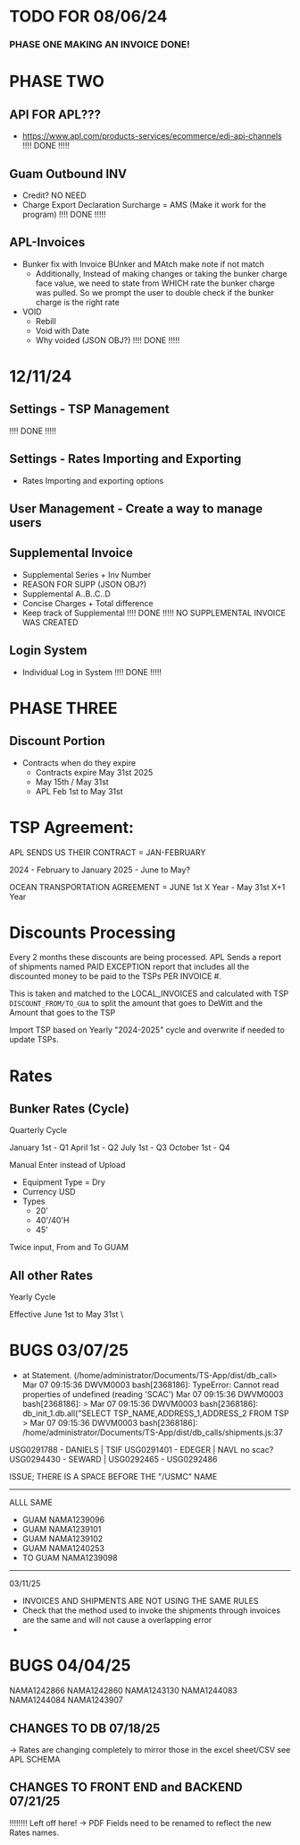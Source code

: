# TODO FOR 08/06/24
### PHASE ONE MAKING AN INVOICE DONE!

# PHASE TWO
## API FOR APL???
- https://www.apl.com/products-services/ecommerce/edi-api-channels
!!!! DONE !!!!!


## Guam Outbound INV
- Credit? NO NEED
- Charge Export Declaration Surcharge = AMS (Make it work for the program)
!!!! DONE !!!!!


## APL-Invoices
- Bunker fix with Invoice BUnker and MAtch make note if not match
    + Additionally, Instead of making changes or taking the bunker charge face value, we need to state from WHICH rate the bunker charge was pulled. So we prompt the user to double check if the bunker charge is the right rate
- VOID
    + Rebill
    + Void with Date
    + Why voided (JSON OBJ?)
!!!! DONE !!!!!

# 12/11/24
## Settings - TSP Management
!!!! DONE !!!!!

## Settings - Rates Importing and Exporting
- Rates Importing and exporting options

## User Management - Create a way to manage users




## Supplemental Invoice
- Supplemental Series + Inv Number
- REASON FOR SUPP (JSON OBJ?)
- Supplemental A..B..C..D
- Concise Charges + Total difference 
- Keep track of Supplemental
!!!! DONE !!!!! NO SUPPLEMENTAL INVOICE WAS CREATED


## Login System
- Individual Log in System
!!!! DONE !!!!!


# PHASE THREE

## Discount Portion
- Contracts when do they expire
    + Contracts expire May 31st 2025
    + May 15th / May 31st
    + APL Feb 1st to May 31st


# TSP Agreement:
APL SENDS US THEIR CONTRACT = JAN-FEBRUARY

2024 - February to January
2025 - June to May?

OCEAN TRANSPORTATION AGREEMENT = JUNE 1st X Year - May 31st X+1 Year

# Discounts Processing
Every 2 months these discounts are being processed.
APL Sends a report of shipments named PAID EXCEPTION report that includes all the discounted money to be paid to the TSPs PER INVOICE #.

This is taken and matched to the LOCAL_INVOICES and calculated with TSP `DISCOUNT_FROM/TO_GUA` to split the amount that goes to DeWitt and the Amount that goes to the TSP

Import TSP based on Yearly "2024-2025" cycle and overwrite if needed to update TSPs.

# Rates

## Bunker Rates (Cycle)

Quarterly Cycle

January 1st - Q1
April 1st - Q2
July 1st - Q3
October 1st - Q4

Manual Enter instead of Upload
- Equipment Type = Dry
- Currency USD
- Types
  - 20'
  - 40'/40'H
  - 45'

Twice input, From and To GUAM

## All other Rates

Yearly Cycle

Effective June 1st to May 31st
\


# BUGS 03/07/25

- at Statement.<anonymous> (/home/administrator/Documents/TS-App/dist/db_call>
Mar 07 09:15:36 DWVM0003 bash[2368186]: TypeError: Cannot read properties of undefined (reading 'SCAC')
Mar 07 09:15:36 DWVM0003 bash[2368186]:                                                                                >
Mar 07 09:15:36 DWVM0003 bash[2368186]:                 db_init_1.db.all("SELECT TSP_NAME,ADDRESS_1,ADDRESS_2 FROM TSP >
Mar 07 09:15:36 DWVM0003 bash[2368186]: /home/administrator/Documents/TS-App/dist/db_calls/shipments.js:37

USG0291788 - DANIELS | TSIF
USG0291401 - EDEGER | NAVL no scac?
USG0294430 - SEWARD | 
USG0292465 - 
USG0292486

ISSUE; THERE IS A SPACE BEFORE THE "/USMC" NAME


-------------------------------
ALLL SAME
- GUAM NAMA1239096
- GUAM NAMA1239101
- GUAM NAMA1239102
- GUAM NAMA1240253
- TO GUAM NAMA1239098

---------------------------------

03/11/25
- INVOICES AND SHIPMENTS ARE NOT USING THE SAME RULES
- Check that the method used to invoke the shipments through invoices are the same and will not cause a overlapping error
- 



# BUGS 04/04/25

NAMA1242866
NAMA1242860
NAMA1243130
NAMA1244083
NAMA1244084
NAMA1243907


## CHANGES TO DB 07/18/25

-> Rates are changing completely to mirror those in the excel sheet/CSV see APL SCHEMA


## CHANGES TO FRONT END and BACKEND 07/21/25

!!!!!!!! Left off here!
-> PDF Fields need to be renamed to reflect the new Rates names.
